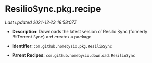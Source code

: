 # ResilioSync.pkg.recipe

_Last updated 2021-12-23 19:58:07Z_

- **Description**: Downloads the latest version of Resilio Sync (formerly BitTorrent Sync) and creates a package.

- **Identifier**: `com.github.homebysix.pkg.ResilioSync`

- **Parent Recipes**: `com.github.homebysix.download.ResilioSync`